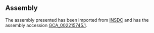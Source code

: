 
Assembly
--------

The assembly presented has been imported from 
[INSDC](http://www.insdc.org) and has the assembly accession
[GCA\_002215745.1](http://www.ebi.ac.uk/ena/data/view/GCA_002215745.1).

